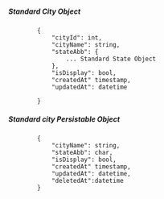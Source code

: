 ##### Standard City Object

            {
                "cityId": int,
                "cityName": string,
				"stateAbb": {
                    ... Standard State Object
				},
				"isDisplay": bool,
				"createdAt" timestamp,
				"updatedAt": datetime
                
            }
            
            
##### Standard city Persistable Object

 			{
            	"cityName": string,
            	"stateAbb": char,
				"isDisplay": bool,
				"createdAt" timestamp,
				"updatedAt": datetime,
				"deletedAt":datetime	
            }

